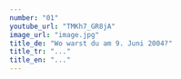 ```yaml
---
number: "01"
youtube_url: "TMKh7_GR8jA"
image_url: "image.jpg"
title_de: "Wo warst du am 9. Juni 2004?"
title_tr: "..."
title_en: "..."
---
```

